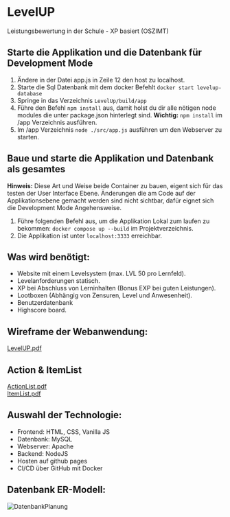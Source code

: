 # LevelUP
Leistungsbewertung in der Schule - XP basiert (OSZIMT)
## Starte die Applikation und die Datenbank für Development Mode
1. Ändere in der Datei app.js in Zeile 12 den host zu localhost.
2. Starte die Sql Datenbank mit dem docker Befehlt `docker start levelup-database`
3. Springe in das Verzeichnis `LevelUp/build/app`
4. Führe den Befehl `npm install` aus, damit holst du dir alle nötigen node modules die unter package.json hinterlegt sind. **Wichtig:** `npm install` im /app Verzeichnis ausführen.
5. Im /app Verzeichnis `node ./src/app.js` ausführen um den Webserver zu starten.

## Baue und starte die Applikation und Datenbank als gesamtes

**Hinweis:** Diese Art und Weise beide Container zu bauen, eigent sich für das testen der User Interface Ebene. Änderungen die am Code auf der Applikationsebene gemacht werden sind nicht sichtbar, dafür eignet sich die Development Mode Angehensweise.

1. Führe folgenden Befehl aus, um die Applikation Lokal zum laufen zu bekommen: `docker compose up --build` im Projektverzeichnis.
2. Die Applikation ist unter `localhost:3333` erreichbar.
## Was wird benötigt:
-	Website mit einem Levelsystem (max. LVL 50 pro Lernfeld).
-	Levelanforderungen statisch.
-	XP bei Abschluss von Lerninhalten (Bonus EXP bei guten Leistungen).
-	Lootboxen (Abhängig von Zensuren, Level und Anwesenheit).
-	Benutzerdatenbank
-	Highscore board.
## Wireframe der Webanwendung:
[LevelUP.pdf](https://github.com/Brianquant/LevelUP/files/13348480/LevelUP.pdf)

## Action & ItemList
[ActionList.pdf](https://github.com/Brianquant/LevelUP/files/13873227/ActionList.pdf)<br>
[ItemList.pdf](https://github.com/Brianquant/LevelUP/files/13873233/ItemList.pdf)

## Auswahl der Technologie:
-	Frontend: HTML, CSS, Vanilla JS
-	Datenbank: MySQL
-	Webserver: Apache
-	Backend: NodeJS
-	Hosten auf github pages
-	CI/CD über GitHub mit Docker

## Datenbank ER-Modell:
![DatenbankPlanung](https://github.com/Brianquant/LevelUP/assets/91448422/ea0b1703-6e82-43a7-9de6-c02ab1675abe)


